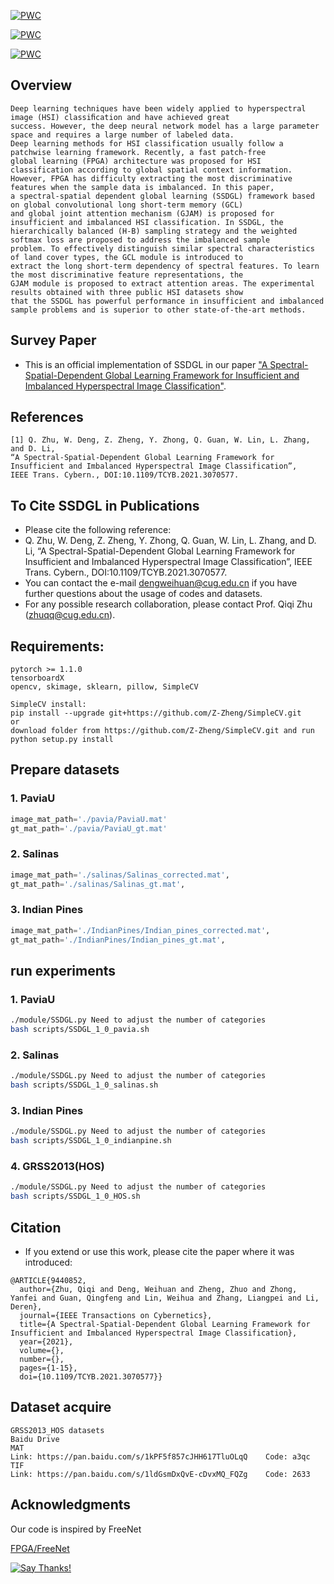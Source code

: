 [![PWC](https://img.shields.io/endpoint.svg?url=https://paperswithcode.com/badge/a-spectral-spatial-dependent-global-learning/hyperspectral-image-classification-on-casi)](https://paperswithcode.com/sota/hyperspectral-image-classification-on-casi?p=a-spectral-spatial-dependent-global-learning)

[![PWC](https://img.shields.io/endpoint.svg?url=https://paperswithcode.com/badge/a-spectral-spatial-dependent-global-learning/hyperspectral-image-classification-on-pavia)](https://paperswithcode.com/sota/hyperspectral-image-classification-on-pavia?p=a-spectral-spatial-dependent-global-learning)

[![PWC](https://img.shields.io/endpoint.svg?url=https://paperswithcode.com/badge/a-spectral-spatial-dependent-global-learning/hyperspectral-image-classification-on-indian)](https://paperswithcode.com/sota/hyperspectral-image-classification-on-indian?p=a-spectral-spatial-dependent-global-learning)



## Overview
```
Deep learning techniques have been widely applied to hyperspectral image (HSI) classiﬁcation and have achieved great
success. However, the deep neural network model has a large parameter space and requires a large number of labeled data.
Deep learning methods for HSI classification usually follow a patchwise learning framework. Recently, a fast patch-free 
global learning (FPGA) architecture was proposed for HSI classification according to global spatial context information. 
However, FPGA has difficulty extracting the most discriminative features when the sample data is imbalanced. In this paper, 
a spectral-spatial dependent global learning (SSDGL) framework based on global convolutional long short-term memory (GCL) 
and global joint attention mechanism (GJAM) is proposed for insufficient and imbalanced HSI classification. In SSDGL, the 
hierarchically balanced (H-B) sampling strategy and the weighted softmax loss are proposed to address the imbalanced sample 
problem. To effectively distinguish similar spectral characteristics of land cover types, the GCL module is introduced to 
extract the long short-term dependency of spectral features. To learn the most discriminative feature representations, the 
GJAM module is proposed to extract attention areas. The experimental results obtained with three public HSI datasets show 
that the SSDGL has powerful performance in insufficient and imbalanced sample problems and is superior to other state-of-the-art methods.
```
## Survey Paper

+ This is an official implementation of SSDGL in our paper ["A Spectral-Spatial-Dependent Global Learning Framework for Insufficient and Imbalanced Hyperspectral Image Classification"]().

## References
```
[1] Q. Zhu, W. Deng, Z. Zheng, Y. Zhong, Q. Guan, W. Lin, L. Zhang, and D. Li, 
“A Spectral-Spatial-Dependent Global Learning Framework for Insufficient and Imbalanced Hyperspectral Image Classification”, 
IEEE Trans. Cybern., DOI:10.1109/TCYB.2021.3070577.
```
## To Cite SSDGL in Publications

+ Please cite the following reference:
+ Q. Zhu, W. Deng, Z. Zheng, Y. Zhong, Q. Guan, W. Lin, L. Zhang, and D. Li, 
“A Spectral-Spatial-Dependent Global Learning Framework for Insufficient and Imbalanced Hyperspectral Image Classification”, 
IEEE Trans. Cybern., DOI:10.1109/TCYB.2021.3070577.
+ You can contact the e-mail dengweihuan@cug.edu.cn if you have further questions about the usage of codes and datasets.
+ For any possible research collaboration, please contact Prof. Qiqi Zhu (zhuqq@cug.edu.cn).

## Requirements:
```
pytorch >= 1.1.0
tensorboardX
opencv, skimage, sklearn, pillow, SimpleCV

SimpleCV install:
pip install --upgrade git+https://github.com/Z-Zheng/SimpleCV.git
or
download folder from https://github.com/Z-Zheng/SimpleCV.git and run python setup.py install
```

## Prepare datasets

### 1. PaviaU
```python
image_mat_path='./pavia/PaviaU.mat'
gt_mat_path='./pavia/PaviaU_gt.mat'
```

### 2. Salinas
```python
image_mat_path='./salinas/Salinas_corrected.mat',
gt_mat_path='./salinas/Salinas_gt.mat',
```

### 3. Indian Pines
```python
image_mat_path='./IndianPines/Indian_pines_corrected.mat',
gt_mat_path='./IndianPines/Indian_pines_gt.mat',
```
## run experiments

### 1. PaviaU
```bash
./module/SSDGL.py Need to adjust the number of categories
bash scripts/SSDGL_1_0_pavia.sh

```

### 2. Salinas
```bash
./module/SSDGL.py Need to adjust the number of categories
bash scripts/SSDGL_1_0_salinas.sh

```

### 3. Indian Pines
```bash
./module/SSDGL.py Need to adjust the number of categories
bash scripts/SSDGL_1_0_indianpine.sh

```
### 4. GRSS2013(HOS)
```bash
./module/SSDGL.py Need to adjust the number of categories
bash scripts/SSDGL_1_0_HOS.sh
```

## Citation
+ If you extend or use this work, please cite the paper where it was introduced:
```
@ARTICLE{9440852,
  author={Zhu, Qiqi and Deng, Weihuan and Zheng, Zhuo and Zhong, Yanfei and Guan, Qingfeng and Lin, Weihua and Zhang, Liangpei and Li, Deren},
  journal={IEEE Transactions on Cybernetics}, 
  title={A Spectral-Spatial-Dependent Global Learning Framework for Insufficient and Imbalanced Hyperspectral Image Classification}, 
  year={2021},
  volume={},
  number={},
  pages={1-15},
  doi={10.1109/TCYB.2021.3070577}}
```

## Dataset acquire
```
GRSS2013_HOS datasets
Baidu Drive 
MAT
Link: https://pan.baidu.com/s/1kPF5f857cJHH617TluOLqQ    Code: a3qc
TIF
Link: https://pan.baidu.com/s/1ldGsmDxQvE-cDvxMQ_FQZg    Code: 2633
```
## Acknowledgments
Our code is inspired by FreeNet

[FPGA/FreeNet](https://github.com/Z-Zheng/FreeNet)

[![Say Thanks!](https://img.shields.io/badge/Say%20Thanks-!-1EAEDB.svg)](https://saythanks.io/to/nshaud)

